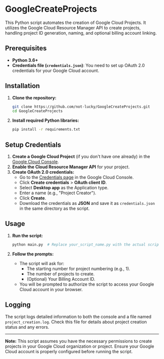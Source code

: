 # GoogleCreateProjects

This Python script automates the creation of Google Cloud Projects. It utilizes the Google Cloud Resource Manager API to create projects, handling project ID generation, naming, and optional billing account linking.

## Prerequisites

* **Python 3.6+**
* **Credentials file (`credentials.json`)**: You need to set up OAuth 2.0 credentials for your Google Cloud account.

## Installation

1. **Clone the repository:**
   ```bash
   git clone https://github.com/not-lucky/GoogleCreateProjects.git
   cd GoogleCreateProjects
   ```

2. **Install required Python libraries:**
   ```bash
   pip install -r requirements.txt
   ```

## Setup Credentials

1. **Create a Google Cloud Project** (if you don't have one already) in the [Google Cloud Console](https://console.cloud.google.com/).
2. **Enable the Cloud Resource Manager API** for your project.
3. **Create OAuth 2.0 credentials:**
    * Go to the [Credentials page](https://console.cloud.google.com/apis/credentials) in the Google Cloud Console.
    * Click **Create credentials** > **OAuth client ID**.
    * Select **Desktop app** as the Application type.
    * Enter a name (e.g., "Project Creator").
    * Click **Create**.
    * Download the credentials as **JSON** and save it as `credentials.json` in the same directory as the script.

## Usage

1. **Run the script:**
   ```bash
   python main.py  # Replace your_script_name.py with the actual script file name.
   ```

2. **Follow the prompts:**
   * The script will ask for:
     * The starting number for project numbering (e.g., 1).
     * The number of projects to create.
     * (Optional) Your Billing Account ID.
   * You will be prompted to authorize the script to access your Google Cloud account in your browser.

## Logging

The script logs detailed information to both the console and a file named `project_creation.log`. Check this file for details about project creation status and any errors.

---

**Note:** This script assumes you have the necessary permissions to create projects in your Google Cloud organization or project.  Ensure your Google Cloud account is properly configured before running the script.
